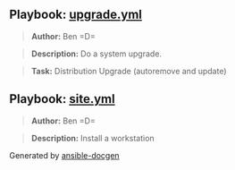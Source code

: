 ## Playbook: [upgrade.yml](upgrade.yml)
> **Author:** Ben =D=

> **Description:** Do a system upgrade.

> **Task:** Distribution Upgrade (autoremove and update)


## Playbook: [site.yml](site.yml)
> **Author:** Ben =D=

> **Description:** Install a workstation



Generated by [ansible-docgen](https://www.github.com/starboarder2001/ansible-docgen)

